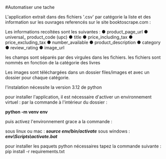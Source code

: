 #Automatiser une tache

L'application extrait dans des fichiers '.csv' par catégorie la liste et des information sur les ouvrages referencés sur le site booktoscrape.com :

Les informations recoltées sont les suivantes : 
    ● product_page_url
    ● universal_ product_code (upc)
    ● title
    ● price_including_tax
    ● price_excluding_tax
    ● number_available
    ● product_description
    ● category
    ● review_rating
    ● image_url

les champs sont séparés par des virgules dans les fichiers. les fichiers sont nommés en fonction de la catégorie des livres

Les images sont téléchargées dans un dossier files/images et avec un dossier pour chaque catégorie.

l'instalation nécessite la version 3.12 de python

pour installer l'application, il est nécessaire d'activer un environnement virtuel :
par la commande à l'intérieur du dossier :

**python -m venv env**

puis activez l'environnement grace a la commande :

sous linux ou mac :
_**source env/bin/activate**_
sous windows :
**_env\Scripts\activate.bat_**

pour installer les paquets python nécessaires tapez la commande suivante :
pip install -r requirements.txt






 